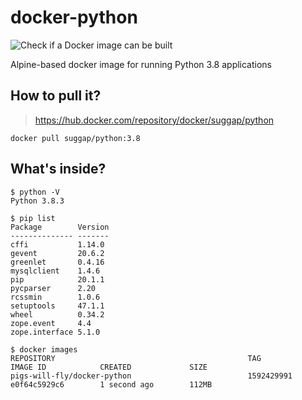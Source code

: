 # docker-python
![Check if a Docker image can be built](https://github.com/pigs-will-fly/docker-python/workflows/Check%20if%20a%20Docker%20image%20can%20be%20built/badge.svg)

Alpine-based docker image for running Python 3.8 applications

## How to pull it?

> https://hub.docker.com/repository/docker/suggap/python

```
docker pull suggap/python:3.8
```

## What's inside?

```
$ python -V
Python 3.8.3

$ pip list
Package        Version
-------------- -------
cffi           1.14.0
gevent         20.6.2
greenlet       0.4.16
mysqlclient    1.4.6
pip            20.1.1
pycparser      2.20
rcssmin        1.0.6
setuptools     47.1.1
wheel          0.34.2
zope.event     4.4
zope.interface 5.1.0

$ docker images
REPOSITORY                                           TAG                 IMAGE ID            CREATED             SIZE
pigs-will-fly/docker-python                          1592429991          e0f64c5929c6        1 second ago        112MB
```
